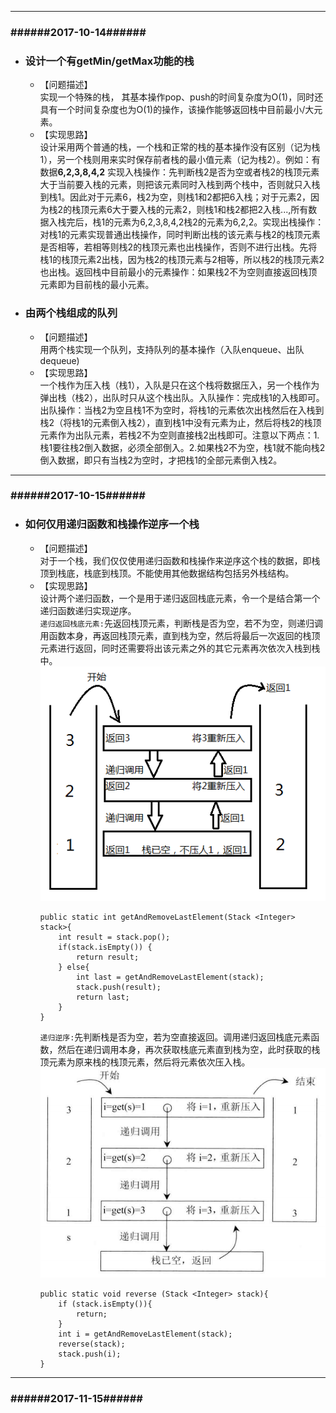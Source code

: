 -----
### \######2017-10-14######
* ### 设计一个有getMin/getMax功能的栈  
	* 【问题描述】  
		实现一个特殊的栈，	其基本操作pop、push的时间复杂度为O(1)，同时还具有一个时间复杂度也为O(1)的操作，该操作能够返回栈中目前最小/大元素。  
	* 【实现思路】  
		设计采用两个普通的栈，一个栈和正常的栈的基本操作没有区别（记为栈1），另一个栈则用来实时保存前者栈的最小值元素（记为栈2）。例如：有数据**6,2,3,8,4,2** 实现入栈操作：先判断栈2是否为空或者栈2的栈顶元素大于当前要入栈的元素，则把该元素同时入栈到两个栈中，否则就只入栈到栈1。因此对于元素6，栈2为空，则栈1和2都把6入栈；对于元素2，因为栈2的栈顶元素6大于要入栈的元素2，则栈1和栈2都把2入栈...,所有数据入栈完后，栈1的元素为6,2,3,8,4,2栈2的元素为6,2,2。实现出栈操作：对栈1的元素实现普通出栈操作，同时判断出栈的该元素与栈2的栈顶元素是否相等，若相等则栈2的栈顶元素也出栈操作，否则不进行出栈。先将栈1的栈顶元素2出栈，因为栈2的栈顶元素与2相等，所以栈2的栈顶元素2也出栈。返回栈中目前最小的元素操作：如果栈2不为空则直接返回栈顶元素即为目前栈的最小元素。   
  
* ### 由两个栈组成的队列  
	* 【问题描述】  
		用两个栈实现一个队列，支持队列的基本操作（入队enqueue、出队dequeue)  
	* 【实现思路】  
		一个栈作为压入栈（栈1），入队是只在这个栈将数据压入，另一个栈作为弹出栈（栈2），出队时只从这个栈出队。入队操作：完成栈1的入栈即可。出队操作：当栈2为空且栈1不为空时，将栈1的元素依次出栈然后在入栈到栈2（将栈1的元素倒入栈2），直到栈1中没有元素为止，然后将栈2的栈顶元素作为出队元素，若栈2不为空则直接栈2出栈即可。注意以下两点：1.栈1要往栈2倒入数据，必须全部倒入。2.如果栈2不为空，栈1就不能向栈2倒入数据，即只有当栈2为空时，才把栈1的全部元素倒入栈2。  

-----
### \######2017-10-15######
* ### 如何仅用递归函数和栈操作逆序一个栈  
	* 【问题描述】  
		对于一个栈，我们仅仅使用递归函数和栈操作来逆序这个栈的数据，即栈顶到栈底，栈底到栈顶。不能使用其他数据结构包括另外栈结构。  
	* 【实现思路】  
		设计两个递归函数，一个是用于递归返回栈底元素，令一个是结合第一个递归函数递归实现逆序。  
		`递归返回栈底元素:`先返回栈顶元素，判断栈是否为空，若不为空，则递归调用函数本身，再返回栈顶元素，直到栈为空，然后将最后一次返回的栈顶元素进行返回，同时还需要将出该元素之外的其它元素再次依次入栈到栈中。  
![ppt演示](https://github.com/Changzhisong/codinglife/blob/master/3-1.png)  
		```
		public static int getAndRemoveLastElement(Stack <Integer> stack>{
			int result = stack.pop();
			if(stack.isEmpty()) {
				return result;
			} else{
				int last = getAndRemoveLastElement(stack);
				stack.push(result);
				return last;
			}
		}
		```
		`递归逆序:`先判断栈是否为空，若为空直接返回。调用递归返回栈底元素函数，然后在递归调用本身，再次获取栈底元素直到栈为空，此时获取的栈顶元素为原来栈的栈顶元素，然后将元素依次压入栈。  
![ppt演示](https://github.com/Changzhisong/codinglife/blob/master/3-2.png)  
		```
		public static void reverse (Stack <Integer> stack){
			if (stack.isEmpty()){
				return;
			}
			int i = getAndRemoveLastElement(stack);
			reverse(stack);
			stack.push(i);
		}
		```

-----
### \######2017-11-15######